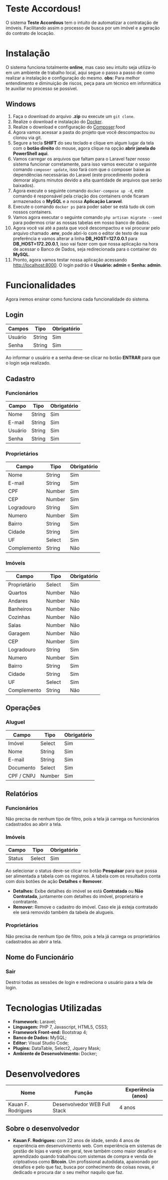 ﻿# Teste Accordous!

O sistema **Teste Accordous** tem o intuito de automatizar a contratação de imóveis. Facilitando assim o processo de busca por um imóvel e a geração do contrato de locação.


# Instalação

O sistema funciona totalmente **online**, mas caso seu intuito seja utiliza-lo em um ambiente de trabalho local, aqui segue o passo a passo de como realizar a instalação e configuração do mesmo.
**obs:** Para melhor entendimento e diminuição de riscos, peça para um técnico em informática te auxiliar no processo se possível.

## Windows

 1. Faça o download do arquivo **.zip** ou execute um `git clone`.
 2. Realize o download e instalação do [Docker](https://www.docker.com/get-started).
 3. Realize o download e configuração do [Composer](https://getcomposer.org/).food
 4. Agora vamos acessar a pasta do projeto que você descompactou ou clonou via git.
 5. Segure a tecla **SHIFT** do seu teclado e clique em algum lugar da tela com o **botão direito** do mouse, agora clique na opção **abrir janela do PowerShell aqui**.
 6. Vamos carregar os arquivos que faltam para o Laravel fazer nosso sistema funcionar corretamente, para isso vamos executar o seguinte comando `composer update`, isso fará com que o composer baixe as dependências necessárias do Laravel (este procedimento poderá demorar alguns minutos devido a alta quantidade de arquivos que serão baixados).
 7. Agora execute o seguinte comando `docker-compose up -d`, este comando é responsável pela criação dos containers onde ficaram armazenados o **MySQL** e a nossa **Aplicação Laravel**.
 8. Execute o comando `docker ps` para poder saber se está tudo ok com nossos containers.
 9. Vamos agora executar o seguinte comando `php artisan migrate --seed` para podermos criar as nossas tabelas em nosso banco de dados.
 10. Agora você vai até a pasta que você descompactou e vai procurar pelo arquivo chamado **.env**, pode abri-lo com o editor de texto de sua preferência e vamos alterar a linha **DB_HOST=127.0.0.1** para **DB_HOST=172.20.0.1**, isso vai fazer com que nossa aplicação na hora de acessar o Banco de Dados, seja redirecionada para o container do **MySQL**.
 11. Pronto, agora vamos testar nossa aplicação acessando [http://localhost:8000](http://localhost:8000). O login padrão é **Usuário: admin** e **Senha: admin**.

# Funcionalidades
Agora iremos ensinar como funciona cada funcionalidade do sistema.

## Login

| Campos | Tipo  | Obrigatório |
|--|--|--|
| Usuário | String | Sim |
| Senha | String | Sim |

Ao informar o usuário e a senha deve-se clicar no botão **ENTRAR** para que o login seja realizado.

## Cadastro

### Funcionários

| Campo | Tipo | Obrigatório |
|--|--|--|
| Nome | String | Sim |
| E-mail | String | Sim |
| Usuário | String | Sim |
| Senha | String | Sim

### Proprietários

| Campo | Tipo | Obrigatório |
|--|--|--|
| Nome | String | Sim |
| E-mail | String | Sim |
| CPF | Number | Sim |
| CEP | Number | Sim |
| Logradouro | String | Sim | 
| Numero | Number | Sim | 
| Bairro | String | Sim |
| Cidade | String | Sim |
| UF | Select | Sim |
| Complemento | String | Não |

### Imóveis

| Campo | Tipo | Obrigatório |
|--|--|--|
| Proprietário | Select | Sim |
| Quartos | Number | Não |
| Andares | Number | Não |
| Banheiros | Number | Não |
| Cozinhas | Number | Não |
| Salas | Number | Não |
| Garagem | Number | Não |
| CEP | Number | Sim |
| Logradouro | String | Sim | 
| Numero | Number | Sim | 
| Bairro | String | Sim |
| Cidade | String | Sim |
| UF | Select | Sim |
| Complemento | String | Não |

## Operações

### Aluguel

| Campo | Tipo | Obrigatório |
|--|--|--|
| Imóvel | Select | Sim |
| Nome | String | Sim |
| E-mail | String | Sim |
| Documento | Select | Sim |
| CPF / CNPJ | Number | Sim |

## Relatórios

### Funcionários

Não precisa de nenhum tipo de filtro, pois a tela já carrega os funcionários cadastrados ao abrir a tela.

### Imóveis

| Campo | Tipo | Obrigatório |
|--|--|--|
| Status | Select | Sim |

Ao selecionar o status deve-se clicar no botão **Pesquisar** para que possa ser alimentada a tabela com os registros.
A tabela com os resultados conta com dois botões de ação **Detalhes** e **Remover**.

 - **Detalhes:** Exibe detalhes do imóvel se está **Contratada** ou **Não Contratada**, juntamente com detalhes do imóvel, proprietário e contratante.
 - **Remover:** Remove o cadastro do imóvel. Caso ele já esteja contratado ele será removido também da tabela de alugueis.

### Proprietários

Não precisa de nenhum tipo de filtro, pois a tela já carrega os proprietários cadastrados ao abrir a tela.

## Nome do Funcionário

### Sair

Destroi todas as sessões de login e redireciona o usuário para a tela de login.

# Tecnologias Utilizadas

 - **Framework:** Laravel;
 - **Linguagem:** PHP 7, Javascript, HTML5, CSS3;
 - **Framework Front-end:** Bootstrap 4;
 - **Banco de Dados:** MySQL;
 - **Editor:** Visual Studio Code;
 - **Plugins:** DataTable, Select2, Jquery Mask;
 - **Ambiente de Desenvolvimento:** Docker;

# Desenvolvedores

| Nome | Função | Experiência (anos) |
|--|--|--|
| Kauan F. Rodrigues | Desenvolvedor WEB Full Stack | 4 anos |

## Sobre o desenvolvedor

 - **Kauan F. Rodrigues:** com 22 anos de idade, sendo 4 anos de experiência em desenvolvimento web. Com experiência em sistemas de gestão de lojas e varejo em geral, teve também como maior desafio e aprendizado quando trabalhou com sistemas de compra e venda de criptoativos como **Bitcoin**. Um profissional autodidata, apaixonado por desafios e pelo que faz, busca por conhecimento de coisas novas, é dedicado e procura dar o seu melhor naquilo que faz.
